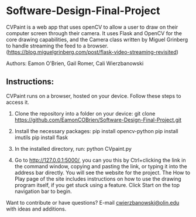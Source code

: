 # Software-Design-Final-Project

CVPaint is a web app that uses openCV to allow a user to draw on their computer screen through their camera. It uses Flask and OpenCV for the core drawing capabilities, and the Camera class written by Miguel Grinberg to handle streaming the feed to a browser. (https://blog.miguelgrinberg.com/post/flask-video-streaming-revisited)

Authors: Eamon O'Brien, Gail Romer, Cali Wierzbanowski

## Instructions:

CVPaint runs on a browser, hosted on your device. Follow these steps to access it.

1) Clone the repository into a folder on your device: git clone https://github.com/EamonCOBrien/Software-Design-Final-Project.git

2) Install the necessary packages:
	pip install opencv-python
	pip install imutils
	pip install flask

3) In the installed directory, run: python CVpaint.py

4) Go to http://127.0.0.1:5000/, you can you this by Ctrl+clicking the link in the command window, copying and pasting the link, or typing it into the address bar directly. You will see the website for the project. The How to Play page of the site includes instructions on how to use the drawing program itself, if you get stuck using a feature. Click Start on the top navigation bar to begin.

Want to contribute or have questions? E-mail cwierzbanowski@olin.edu with ideas and additions.
